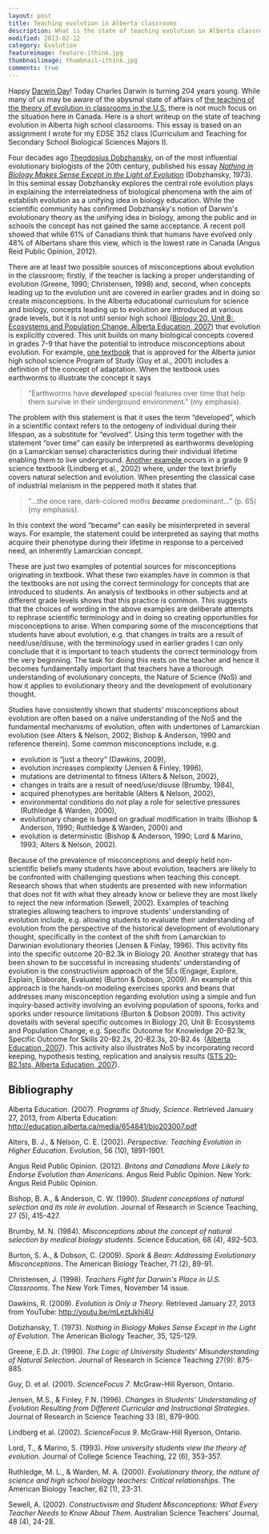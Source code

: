 ```yaml
---
layout: post
title: Teaching evolution in Alberta classrooms
description: What is the state of teaching evolution in Alberta classroom and what are potential sources of misconceptions among students?
modified: 2013-02-12
category: Evolution
featureimage: feature-ithink.jpg
thumbnailimage: thumbnail-ithink.jpg
comments: true  
---
```

Happy <a href="http://darwinday.org">Darwin Day</a>! Today Charles Darwin is turning 204 years young. While many of us may be aware of the abysmal state of affairs of <a href="http://ncse.com/news/2013/02/years-antievolution-legislation-so-far-0014699">the teaching of the theory of evolution in classrooms in the U.S.</a> there is not much focus on the situation here in Canada. Here is a short writeup on the state of teaching evolution in Alberta high school classrooms. This essay is based on an assignment I wrote for my EDSE 352 class (Curriculum and Teaching for Secondary School Biological Sciences Majors I).

Four decades ago <a class="zem_slink" title="Theodosius Dobzhansky" href="http://en.wikipedia.org/wiki/Theodosius_Dobzhansky" target="_blank" rel="wikipedia">Theodosius Dobzhansky</a>, on of the most influential evolutionary biologists of the 20th century, published his essay <i><a class="zem_slink" title="Nothing in Biology Makes Sense Except in the Light of Evolution" href="http://en.wikipedia.org/wiki/Nothing_in_Biology_Makes_Sense_Except_in_the_Light_of_Evolution" target="_blank" rel="wikipedia">Nothing in Biology Makes Sense Except in the Light of Evolution</a></i> (Dobzhansky, 1973). In this seminal essay Dobzhansky explores the central role evolution plays in explaining the interrelatedness of biological phenomena with the aim of establish evolution as a unifying idea in biology education. While the scientific community has confirmed Dobzhansky's notion of Darwin's evolutionary theory as the unifying idea in biology, among the public and in schools the concept has not gained the same acceptance. A recent poll showed that while 61% of Canadians think that humans have evolved only 48% of Albertans share this view, which is the lowest rate in Canada (Angus Reid Public Opinion, 2012).

There are at least two possible sources of misconceptions about evolution in the classroom; firstly, if the teacher is lacking a proper understanding of evolution (Greene, 1990; Christensen, 1998) and, second, when concepts leading up to the evolution unit are covered in earlier grades and in doing so create misconceptions. In the Alberta educational curriculum for science and biology, concepts leading up to evolution are introduced at various grade levels, but it is not until senior high school (<a href="http://education.alberta.ca/media/654841/bio203007.pdf">Biology 20, Unit B:  Ecosystems and Population Change, Alberta Education, 2007</a>) that evolution is explicitly covered. This unit builds on many biological concepts covered in grades 7-9 that have the potential to introduce misconceptions about evolution. For example, <a href="http://www.mcgrawhill.ca/school/products/9780070864672/sciencefocus+7/">one textbook</a> that is approved for the Alberta junior high school science Program of Study (Guy et al., 2001) includes a definition of the concept of adaptation. When the textbook uses earthworms to illustrate the concept it says
<blockquote>"Earthworms have <strong><i>developed</i></strong> special features over time that help them survive in their underground environment." (my emphasis).</blockquote>
The problem with this statement is that it uses the term “developed”, which in a scientific context refers to the ontogeny of individual during their lifespan, as a substitute for “evolved”. Using this term together with the statement “over time” can easily be interpreted as earthworms developing (in a Lamarckian sense) characteristics during their individual lifetime enabling them to live underground. <a href="http://www.mcgrawhill.ca/school/products/9780070890824/sciencefocus+9/">Another example </a>occurs in a grade 9 science textbook (Lindberg et al., 2002) where, under the text briefly covers natural selection and evolution. When presenting the classical case of industrial melanism in the peppered moth it states that
<blockquote>"…the once rare, dark-colored moths <strong><i>became</i></strong> predominant…" (p. 65) (my emphasis).</blockquote>
In this context the word “became” can easily be misinterpreted in several ways. For example, the statement could be interpreted as saying that moths acquire their phenotype during their lifetime in response to a perceived need, an inherently Lamarckian concept.

These are just two examples of potential sources for misconceptions originating in textbook. What these two examples have in common is that the textbooks are not using the correct terminology for concepts that are introduced to students. An analysis of textbooks in other subjects and at different grade levels shows that this practice is common. This suggests that the choices of wording in the above examples are deliberate attempts to rephrase scientific terminology and in doing so creating opportunities for misconceptions to arise. When comparing some of the misconceptions that students have about evolution, e.g. that changes in traits are a result of need/use/disuse, with the terminology used in earlier grades I can only conclude that it is important to teach students the correct terminology from the very beginning. The task for doing this rests on the teacher and hence it becomes fundamentally important that teachers have a thorough understanding of evolutionary concepts, the Nature of Science (NoS) and how it applies to evolutionary theory and the development of evolutionary thought.

Studies have consistently shown that students’ misconceptions about evolution are often based on a naïve understanding of the NoS and the fundamental mechanisms of evolution, often with undertones of Lamarckian evolution (see Alters &amp; Nelson, 2002; Bishop &amp; Anderson, 1990 and reference therein). Some common misconceptions include, e.g.
<ul>
	<li>evolution is “just a theory” (Dawkins, 2009),</li>
	<li>evolution increases complexity (Jensen &amp; Finley, 1996),</li>
	<li>mutations are detrimental to fitness (Alters &amp; Nelson, 2002),</li>
	<li>changes in traits are a result of need/use/disuse (Brumby, 1984),</li>
	<li>acquired phenotypes are heritable (Alters &amp; Nelson, 2002),</li>
	<li>environmental conditions do not play a role for selective pressures (Ruthledge &amp; Warden, 2000),</li>
	<li>evolutionary change is based on gradual modification in traits (Bishop &amp; Anderson, 1990; Ruthledge &amp; Warden, 2000) and</li>
	<li>evolution is deterministic (Bishop &amp; Anderson, 1990; Lord &amp; Marino, 1993; Alters &amp; Nelson, 2002).</li>
</ul>
Because of the prevalence of misconceptions and deeply held non-scientific beliefs many students have about evolution, teachers are likely to be confronted with challenging questions when teaching this concept. Research shows that when students are presented with new information that does not fit with what they already know or believe they are most likely to reject the new information (Sewell, 2002). Examples of teaching strategies allowing teachers to improve students’ understanding of evolution include, e.g. allowing students to evaluate their understanding of evolution from the perspective of the historical development of evolutionary thought, specifically in the context of the shift from Lamarckian to Darwinian evolutionary theories (Jensen &amp; Finlay, 1996). This activity fits into the specific outcome 20-B2.3k in Biology 20. Another strategy that has been shown to be successful in increasing students’ understanding of evolution is the constructivism approach of the 5Es (Engage, Explore, Explain, Elaborate, Evaluate) (Burton &amp; Dobson, 2009). An example of this approach is the hands-on modeling exercises sporks and beans that addresses many misconception regarding evolution using a simple and fun inquiry-based activity involving an evolving population of spoons, forks and sporks under resource limitations (Burton &amp; Dobson 2009). This activity dovetails with several specific outcomes in Biology 20, Unit B: Ecosystems and Population Change, e.g. Specific Outcome for Knowledge 20-B2.1k, Specific Outcome for Skills 20-B2.2s, 20-B2.3s, 20-B2.4s  (<a href="http://education.alberta.ca/media/654841/bio203007.pdf">Alberta Education, 2007</a>). This activity also illustrates NoS by incorporating record keeping, hypothesis testing, replication and analysis results (<a href="http://education.alberta.ca/media/654841/bio203007.pdf">STS 20-B2.1sts, Alberta Education, 2007</a>).

<h2>Bibliography</h2>
Alberta Education. (2007). <i>Programs of Study, Science</i>. Retrieved January 27, 2013, from Alberta Education: <a href="http://education.alberta.ca/media/654841/bio203007.pdf">http://education.alberta.ca/media/654841/bio203007.pdf</a>

Alters, B. J., &amp; Nelson, C. E. (2002). <i>Perspective: Teaching Evolution in Higher Education</i>. Evolution, 56 (10), 1891-1901.

Angus Reid Public Opinion. (2012). <i>Britons and Canadians More Likely to Endorse Evolution than Americans</i>. Angus Reid Public Opinion. New York: Angus Reid Public Opinion.

Bishop, B. A., &amp; Anderson, C. W. (1990). <i>Student conceptions of natural selection and its role in evolution</i>. Journal of Research in Science Teaching, 27 (5), 415-427.

Brumby, M. N. (1984). <i>Misconceptions about the concept of natural selection by medical biology students</i>. Science Education, 68 (4), 492-503.

Burton, S. A., &amp; Dobson, C. (2009). <i>Spork &amp; Bean: Addressing Evolutionary Misconceptions</i>. The American Biology Teacher, 71 (2), 89-91.

Christensen, J. (1998). <i>Teachers Fight for Darwin's Place in U.S.</i> <i>Classrooms</i>. The New York Times, November 14 issue.

Dawkins, R. (2009). <i>Evolution is Only a Theory.</i> Retrieved January 27, 2013 from YouTube: <a href="http://youtu.be/mLeztJkhi4U">http://youtu.be/mLeztJkhi4U</a>

Dobzhansky, T. (1973). <i>Nothing in Biology Makes Sense Except in the Light of Evolution.</i> The American Biology Teacher, 35, 125-129.

Greene, E.D. Jr. (1990). <i>The Logic of University Students’ Misunderstanding of Natural Selection</i>. Journal of Research in Science Teaching 27(9): 875-885.

Guy, D. et al. (2001). <i>ScienceFocus 7</i>. McGraw-Hill Ryerson, Ontario.

Jensen, M.S., &amp; Finley, F.N. (1996). <i>Changes in Students’ Understanding of Evolution Resulting from Different Curricular and Instructional Strategies</i>. Journal of Research in Science Teaching 33 (8), 879-900.

Lindberg et al. (2002). <i>ScienceFocus 9</i>. McGraw-Hill Ryerson, Ontario.

Lord, T., &amp; Marino, S. (1993). <i>How university students view the theory of evolution.</i> Journal of College Science Teaching, 22 (6), 353-357.

Ruthledge, M. L., &amp; Warden, M. A. (2000). <i>Evolutionary theory, the nature of science and high school biology teachers: Critical relationships</i>. The American Biology Teacher, 62 (1), 23-31.

Sewell, A. (2002). <i>Constructivism and Student Misconceptions: What Every Teacher Needs to Know About Them</i>. Australian Science Teachers’ Journal, 48 (4), 24-28.

